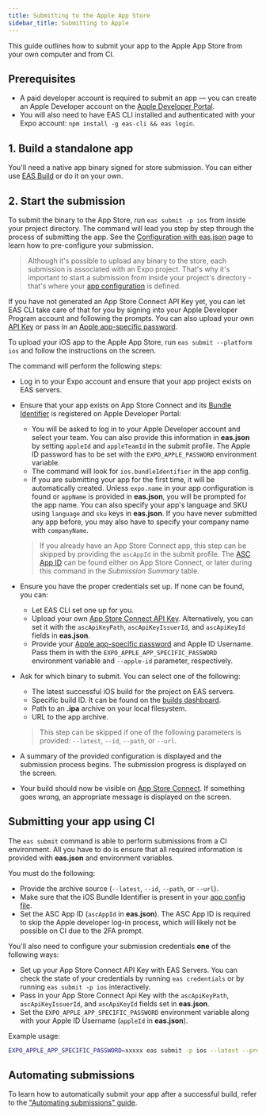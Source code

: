 ```yaml
---
title: Submitting to the Apple App Store
sidebar_title: Submitting to Apple
---
```


This guide outlines how to submit your app to the Apple App Store from your own computer and from CI.

## Prerequisites

- A paid developer account is required to submit an app &mdash; you can create an Apple Developer account on the [Apple Developer Portal](https://developer.apple.com/account/).
- You will also need to have EAS CLI installed and authenticated with your Expo account: `npm install -g eas-cli && eas login`.

## 1. Build a standalone app

You'll need a native app binary signed for store submission. You can either use [EAS Build](introduction.md) or do it on your own.

## 2. Start the submission

To submit the binary to the App Store, run `eas submit -p ios` from inside your project directory. The command will lead you step by step through the process of submitting the app. See the [Configuration with eas.json](./eas-json.md) page to learn how to pre-configure your submission.

> Although it's possible to upload any binary to the store, each submission is associated with an Expo project. That's why it's important to start a submission from inside your project's directory - that's where your [app configuration](../workflow/configuration.md) is defined.

If you have not generated an App Store Connect API Key yet, you can let EAS CLI take care of that for you by signing into your Apple Developer Program account and following the prompts. You can also upload your own [API Key](https://expo.fyi/creating-asc-api-key) or pass in an [Apple app-specific password](https://expo.fyi/apple-app-specific-password).

To upload your iOS app to the Apple App Store, run `eas submit --platform ios` and follow the instructions on the screen.

The command will perform the following steps:

- Log in to your Expo account and ensure that your app project exists on EAS servers.
- Ensure that your app exists on App Store Connect and its [Bundle Identifier](https://expo.fyi/bundle-identifier) is registered on Apple Developer Portal:

  - You will be asked to log in to your Apple Developer account and select your team. You can also provide this information in **eas.json** by setting `appleId` and `appleTeamId` in the submit profile. The Apple ID password has to be set with the `EXPO_APPLE_PASSWORD` environment variable.
  - The command will look for `ios.bundleIdentifier` in the app config.
  - If you are submitting your app for the first time, it will be automatically created.
    Unless `expo.name` in your app configuration is found or `appName` is provided in **eas.json**, you will be prompted for the app name.
    You can also specify your app's language and SKU using `language` and `sku` keys in **eas.json**. If you have never submitted any app before, you may also have to specify your company name with `companyName`.

  > If you already have an App Store Connect app, this step can be skipped by providing the `ascAppId` in the submit profile. The [ASC App ID](https://expo.fyi/asc-app-id) can be found either on App Store Connect, or later during this command in the _Submission Summary_ table.

- Ensure you have the proper credentials set up. If none can be found, you can:

  - Let EAS CLI set one up for you.
  - Upload your own [App Store Connect API Key](https://expo.fyi/creating-asc-api-key). Alternatively, you can set it with the `ascApiKeyPath`, `ascApiKeyIssuerId`, and `ascApiKeyId` fields in **eas.json**.
  - Provide your [Apple app-specific password](https://expo.fyi/apple-app-specific-password) and Apple ID Username. Pass them in with the `EXPO_APPLE_APP_SPECIFIC_PASSWORD` environment variable and `--apple-id` parameter, respectively.

- Ask for which binary to submit. You can select one of the following:

  - The latest successful iOS build for the project on EAS servers.
  - Specific build ID. It can be found on the [builds dashboard](https://expo.dev/builds).
  - Path to an **.ipa** archive on your local filesystem.
  - URL to the app archive.

  > This step can be skipped if one of the following parameters is provided: `--latest`, `--id`, `--path`, or `--url`.

- A summary of the provided configuration is displayed and the submission process begins. The submission progress is displayed on the screen.
- Your build should now be visible on [App Store Connect](https://appstoreconnect.apple.com). If something goes wrong, an appropriate message is displayed on the screen.

## Submitting your app using CI

The `eas submit` command is able to perform submissions from a CI environment. All you have to do is ensure that all required information is provided with **eas.json** and environment variables.

You must do the following:

- Provide the archive source (`--latest`, `--id`, `--path`, or `--url`).
- Make sure that the iOS Bundle Identifier is present in your [app config file](/workflow/configuration.md).
- Set the ASC App ID (`ascAppId` in **eas.json**). The ASC App ID is required to skip the Apple developer log-in process, which will likely not be possible on CI due to the 2FA prompt.

You'll also need to configure your submission credentials **one** of the following ways:

- Set up your App Store Connect API Key with EAS Servers. You can check the state of your credentials by running `eas credentials` or by running `eas submit -p ios` interactively.
- Pass in your App Store Connect Api Key with the `ascApiKeyPath`, `ascApiKeyIssuerId`, and `ascApiKeyId` fields set in **eas.json**.
- Set the `EXPO_APPLE_APP_SPECIFIC_PASSWORD` environment variable along with your Apple ID Username (`appleId` in **eas.json**).

Example usage:

```sh
EXPO_APPLE_APP_SPECIFIC_PASSWORD=xxxxx eas submit -p ios --latest --profile foobar
```

## Automating submissions

To learn how to automatically submit your app after a successful build, refer to the ["Automating submissions" guide](/build/automating-submissions.md).
